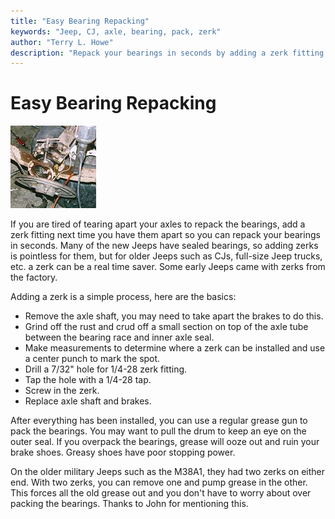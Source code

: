 ```yaml
---
title: "Easy Bearing Repacking"
keywords: "Jeep, CJ, axle, bearing, pack, zerk"
author: "Terry L. Howe"
description: "Repack your bearings in seconds by adding a zerk fitting next time you have your axle bearings out."
---
```

# Easy Bearing Repacking

![Running the tap through](/images/axle/zerk.jpg)

If you are tired of tearing apart your axles to repack the bearings, add a zerk fitting next time you have them apart so you can repack your bearings in seconds. Many of the new Jeeps have sealed bearings, so adding zerks is pointless for them, but for older Jeeps such as CJs, full-size Jeep trucks, etc. a zerk can be a real time saver. Some early Jeeps came with zerks from the factory.

Adding a zerk is a simple process, here are the basics: 

  * Remove the axle shaft, you may need to take apart the brakes to do this.
  * Grind off the rust and crud off a small section on top of the axle tube between the bearing race and inner axle seal.
  * Make measurements to determine where a zerk can be installed and use a center punch to mark the spot.
  * Drill a 7/32" hole for 1/4-28 zerk fitting.
  * Tap the hole with a 1/4-28 tap.
  * Screw in the zerk.
  * Replace axle shaft and brakes.

After everything has been installed, you can use a regular grease gun to pack the bearings. You may want to pull the drum to keep an eye on the outer seal. If you overpack the bearings, grease will ooze out and ruin your brake shoes. Greasy shoes have poor stopping power.

On the older military Jeeps such as the M38A1, they had two zerks on either end. With two zerks, you can remove one and pump grease in the other. This forces all the old grease out and you don't have to worry about over packing the bearings. Thanks to John for mentioning this.